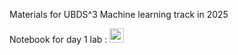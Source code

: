 Materials for UBDS^3 Machine learning track in 2025


Notebook for day 1 lab : <a href="https://colab.research.google.com/github.com/UBDS-3/ML_projects/2025/blob/main/00_introduction_to_numpy.ipynb"><img src="https://colab.research.google.com/assets/colab-badge.svg" height=22.5></a>
